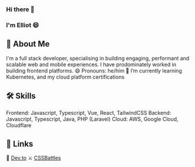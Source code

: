 ### Hi there 👋
### I'm Elliot 😄


## 🚀 About Me
I'm a full stack developer, specialising in building engaging, performant and scalable web and mobile experiences. I have prodominately worked in building frontend platforms. 
😄 Pronouns: he/him
🌱 I’m currently learning Kubernetes, and my cloud platform certifications


## 🛠 Skills
Frontend: Javascript, Typescript, Vue, React, TailwindCSS 
Backend: Javascript, Typescript, Java, PHP (Laravel)
Cloud: AWS, Google Cloud, Cloudflare


## 🔗 Links
📰 [Dev.to](https://dev.to/elliotalexander)
⚔️ [CSSBattles](https://cssbattle.dev/player/elliotalexander)
